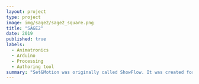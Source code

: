 ```yaml
---
layout: project
type: project
image: img/sage2/sage2_square.png
title: "SAGE2"
date: 2019
published: true
labels:
  - Animatronics
  - Arduino
  - Processing
  - Authoring tool
summary: "Set&Motion was originally called ShowFlow. It was created for the Student Inovation Contest for UIST conference 2015, where the demo of the tool was presented along with the show *Zee's mystery*. The tool won the award for best Software innovation."
---
```

